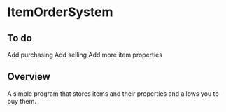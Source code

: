 # ItemOrderSystem

## To do
Add purchasing
Add selling
Add more item properties

## Overview
A simple program that stores items and their properties and allows you to buy them.
